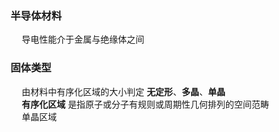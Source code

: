 ### **半导体材料**

&emsp; 导电性能介于金属与绝缘体之间

### **固体类型**

&emsp; 由材料中有序化区域的大小判定 **无定形**、**多晶**、**单晶**  
&emsp; **有序化区域** 是指原子或分子有规则或周期性几何排列的空间范畴  
&emsp; 单晶区域